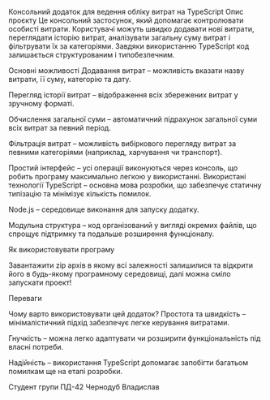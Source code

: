 Консольний додаток для ведення обліку витрат на TypeScript
Опис проєкту
Це консольний застосунок, який допомагає контролювати особисті витрати. Користувачі можуть швидко додавати нові витрати, переглядати історію витрат, аналізувати загальну суму витрат і фільтрувати їх за категоріями. Завдяки використанню TypeScript код залишається структурованим і типобезпечним.

Основні можливості
Додавання витрат – можливість вказати назву витрати, її суму, категорію та дату.

Перегляд історії витрат – відображення всіх збережених витрат у зручному форматі.

Обчислення загальної суми – автоматичний підрахунок загальної суми всіх витрат за певний період.

Фільтрація витрат – можливість вибіркового перегляду витрат за певними категоріями (наприклад, харчування чи транспорт).

Простий інтерфейс – усі операції виконуються через консоль, що робить програму максимально легкою у використанні.
Використані технології
TypeScript – основна мова розробки, що забезпечує статичну типізацію та мінімізує кількість помилок.

Node.js – середовище виконання для запуску додатку.

Модульна структура – код організований у вигляді окремих файлів, що спрощує підтримку та подальше розширення функціоналу.

Як використовувати програму

Завантажити zip архів в якому всі залежності залишилися та відкрити його в будь-якому програмному середовищі, далі можна сміло запускати проект!

Переваги

Чому варто використовувати цей додаток?
Простота та швидкість – мінімалістичний підхід забезпечує легке керування витратами.

Гнучкість – можна легко адаптувати чи розширити функціональність під власні потреби.

Надійність – використання TypeScript допомагає запобігти багатьом помилкам ще на етапі розробки.

Студент групи ПД-42 Чернодуб Владислав
